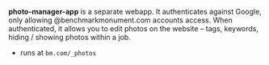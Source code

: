 **photo-manager-app** is a separate webapp. It authenticates against Google, only allowing @benchmarkmonument.com accounts access. When authenticated, it allows you to edit photos on the website – tags, keywords, hiding / showing photos within a job.
- runs at `bm.com/_photos`
